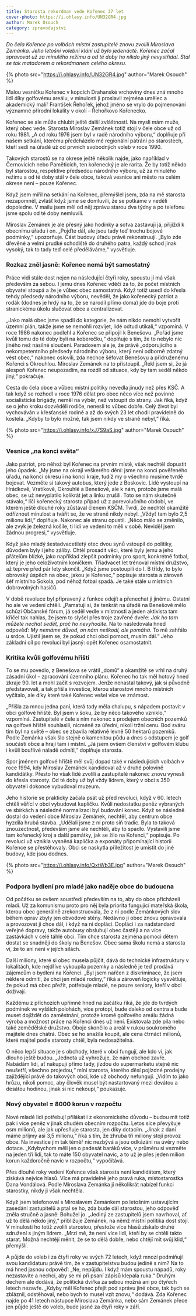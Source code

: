 ```yaml
---
title: Starosta rekordman vede Kořenec 37 let
cover-photo: https://i.ohlasy.info/UN32GR4.jpg
author: Marek Osouch
category: zpravodajství
---
```


*Do čela Kořence po volbách místní zastupitelé znovu zvolili Miroslava Zemánka. Jeho letošní volební klání už bylo jedenácté. Kořenec začal spravovat už za minulého režimu a od té doby ho nikdo jiný nevystřídal. Stal se tak matadorem a rekordmanem celého okresu.*

{% photo src="https://i.ohlasy.info/UN32GR4.jpg" author="Marek Osouch" %}

Malou vesničku Kořenec v kopcích Drahanské vrchoviny dnes zná mnoho lidí díky golfovému areálu, v minulosti ji proslavil zejména umělec a akademický malíř František Řehořek, jehož jméno se vrylo do pojmenování významné přírodní lokality v okolí – Řehořkovo Kořenecko.

Kořenec se ale může chlubit ještě další zvláštností. Na mysli mám muže, který obec vede. Starosta Miroslav Zemánek totiž stojí v čele obce už od roku 1981. „A od roku 1976 jsem byl v radě národního výboru,“ doplňuje při našem setkání, kterému předcházelo mé regionální pátrání po starostech, kteří sedí na úřadě už od prvních svobodných voleb v roce 1990.

Takových starostů se na okrese ještě několik najde, jako například v Černovicích nebo Paměticích, ten kořenecký je ale rarita. Že by totiž někdo byl starostou, respektive předsedou národního výboru, už za minulého režimu a od té doby stál v čele obce, taková vesnice ani město na celém okrese není – pouze Kořenec.

Když jsem mířil na setkání na Kořenec, přemýšlel jsem, zda na mě starosta nezapomněl, zvlášť když jsme se domluvili, že se potkáme v neděli dopoledne. V mailu jsem měl od něj zprávu starou dva týdny a po telefonu jsme spolu od té doby nemluvili.

Miroslav Zemánek je ale přesný jako hodinky a sotva zastavuji já, přijíždí k obecnímu úřadu i on. „Pojďte dál, ale jsou tady teď trochu bojové podmínky,“ upozorňuje. Část budovy úřadu právě rekonstruují. „Bylo zde dřevěné a velmi prudké schodiště do druhého patra, každý schod jinak vysoký, tak to tady teď celé předěláváme,“ vysvětluje.

### Rozkaz zněl jasně: Kořenec nemá být samostatný

Práce vidí stále dost nejen na následující čtyři roky, spoustu jí má však především za sebou. I jemu dnes Kořenec vděčí za to, že počet místních obyvatel stoupá a že je vůbec obec samostatná. Když totiž usedl do křesla tehdy předsedy národního výboru, nevěděl, že jako kořenecký patriot a rodák (dodnes je hrdý na to, že se narodil přímo doma) jde do boje proti stranickému úkolu slučovat obce a centralizovat.

„Jako malá obec jsme spadli do kategorie, že nám nikdo nemohl vytvořit územní plán, takže jsme se nemohli rozvíjet, lidé odtud utíkali,“ vzpomíná. V roce 1986 nakonec podlehl a Kořenec se připojil k Benešovu. „Pořád jsme kvůli tomu do té doby byli na koberečku,“ doplňuje s tím, že to nebylo nic jiného než násilné sloučení. Paradoxem ale je, že právě „odporujícího a nekompetentního předsedy národního výboru, který není odborně zdatný vést obec,“ nakonec oslovili, zda nechce šéfovat Benešovu a přidruženému Kořenci s Okrouhlou. Miroslav Zemánek na to přistoupil. „Řekl jsem si, že já alespoň Kořenec neupozadím, na rozdíl od situace, kdy by tam seděl někdo jiný,“ pokračuje.

Cesta do čela obce a vůbec místní politiky nevedla jinudy než přes KSČ. A tak když se rozhodl v roce 1976 dělat pro obec něco více než povinné socialistické brigády, neměl na výběr, než vstoupit do strany. Jak říká, když se o jeho kroku dozvěděli rodiče, nenesli to vůbec dobře. Celý život byl vychováván v křesťanské rodině a až do svých 23 let chodil pravidelně do kostela. „Kdyby to bylo možné, tak jsem nikdy ve straně nebyl,“ říká.

{% photo src="https://i.ohlasy.info/xJ7S9aS.jpg" author="Marek Osouch" %}

### Vesnice „na konci světa“

Jako patriot, pro něhož byl Kořenec na prvním místě, však nechtěl dopustit jeho úpadek. „My jsme na okraji veškerého dění: jsme na konci pověřeného úřadu, na konci okresu i na konci kraje, tudíž my o všechno musíme tvrdě bojovat. Vezměte si takový autobus, který jede z Boskovic. Lidé vystoupí na Hrádkově, Vratíkově, Okrouhlé a Benešově, ale k nám, protože jsme malá obec, se už nevyplatilo kolikrát jet a linku zrušili. Toto se nám skutečně stávalo,“ líčí kořenecký starosta případ už z porevolučního období, ve kterém ještě dlouhé roky zůstával členem KSČM. Tvrdí, že nechtěl okamžitě odříznout minulost a tvářit se, že ve straně nikdy nebyl. „Vždyť tam bylo 2,5 milionu lidí,“ doplňuje. Nakonec ale stranu opustil. „Něco málo se změnilo, ale zvyk je železná košile, ti lidi ve vedení to měli v sobě. Neviděl jsem žádnou progresi,“ vysvětluje.

Když jako mladý šestadvacetiletý otec dvou synů vstoupil do politiky, důvodem byly i jeho záliby. Chtěl prosadit věci, které byly jemu a jeho přátelům blízké, jako například zlepšit podmínky pro sport, konkrétně fotbal, který je jeho celoživotním koníčkem. Třiadvacet let trénoval místní družstvo, až teprve před pár lety skončil. „Když jsme postoupili do I. B třídy, to bylo obrovský úspěch na obec, jakou je Kořenec,“ popisuje starosta a zároveň šéf místního Sokola, pod něhož fotbal spadá. Je také stále u místních dobrovolných hasičů.

V době revoluce byl připravený z funkce odejít a přenechat ji jinému. Ostatní ho ale ve vedení chtěli. „Pamatuji si, že tenkrát na úřadě na Benešově mělo schůzi Občanské fórum, já seděl vedle v místnosti a jeden aktivista tam křičel tak nahlas, že jsem to slyšel přes troje zavřené dveře: *Jak ho tam můžete nechat sedět, proč ho nevyhodíte.* Na to následovala hned odpověď: *My nemáme důvod, on nám neškodí, ale pomáhá.* To mě zahřálo u srdce. Ujistil jsem se, že pokud chci obci pomoct, musím dál.“ Jeho základní cíl po revoluci byl jasný: opět Kořenec osamostatnit.

### Kritika kvůli golfovému hřišti

To se mu povedlo, z Benešova se vrátil „domů“ a okamžitě se vrhl na druhý zásadní úkol – zpracování územního plánu. Kořenec ho tak měl hotový hned zkraje 90. let a mohl začít s rozvojem. Jenže nenastal takový, jak si původně představovali, a tak přišla investice, kterou starostovi mnoho místních vyčítalo, ale díky které také Kořenec vešel více ve známost.

„Přišla za mnou jedna paní, která tady měla chalupu, s nápadem postavit v obci golfové hřiště. Byl jsem v šoku, že by něco takového vzniklo,“ vzpomíná. Zastupitelé v čele s ním nakonec s prodejem obecních pozemků na golfové hřiště souhlasili, nicméně za úřední, nikoli tržní cenu. Bod sváru tím byl na světě – obec se zbavila relativně levně 50 hektarů pozemků. Podle Zemánka však šlo stejně o kamenitou půdu a dnes s odstupem je golf součástí obce a hrají tam i místní. „Já jsem ovšem členství v golfovém klubu i kvůli bouřlivé náladě odmítl,“ doplňuje starosta.

Spor jménem golfové hřiště měl svůj dopad také v následujících volbách v roce 1994, kdy Miroslav Zemánek kandidoval až v druhé polovině kandidátky. Přesto ho však lidé zvolili a zastupitelé nakonec znovu vynesli do křesla starosty. Od té doby už byl vždy lídrem, který v obci s 350 obyvateli dokonce vybudoval muzeum.

Jeho historie se prakticky začala psát už před revolucí, když v 60. letech chtěli věřící v obci vybudovat kapličku. Kvůli nedostatku peněz vybraných ve sbírkách a následné normalizaci byl budování konec. Když se následně dostal do vedení obce Miroslav Zemánek, nechtěl, aby centrum obce hyzdila hrubá stavba. „Udělali jsme z ní proto síň tradic. Byla to taková znouzectnost, především jsme ale nechtěli, aby to spadlo. Vystavili jsme tam kořenecký kroj a další památky, jak se žilo na Kořenci,“ popisuje. Po revoluci už vznikla vysněná kaplička a exponáty připomínající historii Kořence se přestěhovaly. Obci se naskytla příležitost je umístit do jiné budovy, kde jsou dodnes.

{% photo src="https://i.ohlasy.info/QxtWb3E.jpg" author="Marek Osouch" %}

### Podpora bydlení pro mladé jako naděje obce do budoucna

Od počátku se ovšem soustředí především na to, aby do obce přicházeli mladí. Už za komunismu proto pro něj byla priorita fungující mateřská škola, kterou obec generálně zrekonstruovala, že z ní podle Zemánkových slov během oprav zbyly jen obvodové stěny. Nedávno ji obec znovu opravovala a provozovat ji chce dál, i když na ni doplácí. Doplácí i za nadstandard veřejné dopravy, takže autobusy obsluhují obec častěji a na více zastávkách v celé táhlé obci. Tím chce starosta zejména pomoci dětem dostat se snadněji do školy na Benešov. Obec sama školu nemá a starosta ví, že to ani není v jejích silách.

Další miliony, které si obec musela půjčit, dává do technické infrastruktury v lokalitách, kde nejdříve vykoupila pozemky a následně je teď prodává zájemcům o bydlení na Kořenci. „Byl jsem nařčen z diskriminace, že jsem některé odmítl, že chci jen mladé rodiny,“ říká a zároveň logicky vysvětluje, že pokud má obec přežít, potřebuje mladé, ne pouze seniory, kteří v obci dožívají.

Každému z příchozích upřímně hned na začátku říká, že jde do tvrdých podmínek ve vyšších polohách, více protopí, bude daleko od centra a bude muset dojíždět do zaměstnání, protože kromě golfového areálu žádná výroba a možnost práce na Kořenci dnes už není. Existovala zde pila nebo také zemědělské družstvo. Oboje skončilo a areál v rukou soukromého majitele dnes chátrá. Obec se ho snažila koupit, ale cena čtrnáct milionů, které majitel podle starosty chtěl, byla nedosažitelná.

O něco lepší situace je s obchody, které v obci fungují, ale kdo ví, jak dlouho ještě budou. „Jednota už vyhrožuje, že nám obchod zavře. Nabádám lidi, ať nakupují přímo tady, jízdou do supermarketu stejně nic neušetří, všechno projedou,“ míní starosta, kterého děsí pojízdné prodejny zajíždějící právě do takových obcí, kde už obchody nefungují. „Vidím to jako hrůzu, nikoli pomoc, aby člověk musel být nastartovaný mezi devátou a desátou hodinou, jinak si nic nekoupí,“ poukazuje.  

### Nový obyvatel = 8000 korun v rozpočtu

Nové mladé lidi potřebují přilákat i z ekonomického důvodu – budou mít totiž pak i více peněz v jinak chudém obecním rozpočtu. Letos sice převyšuje osm milionů, ale jak upřesňuje starosta, jen díky dotacím. „Jinak z daní máme příjmy asi 3,5 milionu,“ říká s tím, že zhruba tři miliony stojí provoz obce. Na investice jim tak téměř nic nezbývá a jsou odkázáni na úvěry nebo dotace. „Kdybychom měli jen o padesát baráků více, v průměru si vezměte na jeden tři lidi, tak to máte 150 obyvatel navíc, a to už je přes jeden milion korun každoročně navíc v rozpočtu,“ vypočítává.

Přes dlouhé roky vedení Kořence však starosta není kandidátem, který získává nejvíce hlasů. Více má pravidelně jeho pravá ruka, místostarostka Dana Vondálová. Podle Miroslava Zemánka jí několikrát nabízel funkci starostky, nikdy ji však nechtěla. 

Když jsem telefonoval s Miroslavem Zemánkem po letošním ustavujícím zasedání zastupitelů a ptal se ho, zda bude dál starostou, jeho odpověď zněla stručně a jasně: Bohužel jo. „Jediný ze zastupitelů jsem navrhoval, ať už to dělá někdo jiný,“ přibližuje Zemánek, na němž místní politika dost stojí. V minulosti ho totiž zvolili starostou, přestože více hlasů získalo druhé sdružení s jiným lídrem. „Mrzí mě, že není více lidí, kteří by se chtěli takto starat. Možná nechtějí měnit, že se to dělá dobře, nebo chtějí mít svůj klid,“ přemýšlí.

A půjde do voleb i za čtyři roky ve svých 72 letech, když mnozí podmiňují svou kandidaturu právě tím, že v zastupitelstvu budou jedině s ním? Na to má hned jasnou odpověď: „Ne, nepůjdu. I když mám spoustu nápadů, roky nezastavíte a nechci, aby se mi při psaní zápisů klepala ruka.“ Druhým dechem ale dodává, že politická dvířka za sebou možná ani po čtyřech letech nezavře. „Kdyby měl Kořenec přejít pod správu jiné obce, tak bych se zbláznil, odstěhoval, nebo bych to musel vzít znovu,“ dodává. Zda Kořenec najde po 41 letech nástupce Miroslava Zemánka, nebo sám Zemánek přece jen půjde ještě do voleb, bude jasné za čtyři roky v září.
